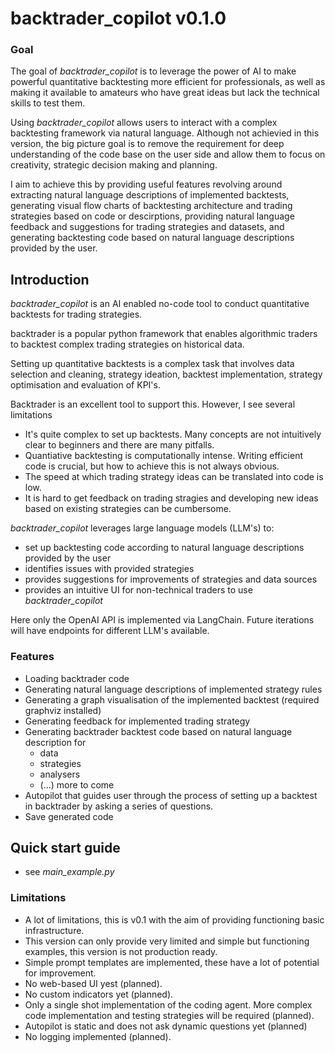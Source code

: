 # backtrader_copilot v0.1.0

### Goal

The goal of *backtrader_copilot* is to leverage the power of AI to make powerful quantitative backtesting more efficient for professionals, as well as making it available to amateurs who have great ideas but lack the technical skills to test them.

Using *backtrader_copilot* allows users to interact with a complex backtesting framework via natural language. Although not achievied in this  version, the big picture goal is to remove the requirement for deep understanding of the code base on the user side and allow them to focus on creativity, strategic decision making and planning.

I aim to achieve this by providing useful features revolving around extracting natural language descriptions of implemented backtests, generating visual flow charts of backtesting architecture and trading strategies based on code or descirptions, providing natural language feedback and suggestions for trading strategies and datasets, and generating backtesting code based on natural language descriptions provided by the user.

## Introduction

*backtrader_copilot* is an AI enabled no-code tool to conduct quantitative backtests for trading strategies.

backtrader is a popular python framework that enables algorithmic traders to backtest complex trading strategies on historical data.

Setting up quantitative backtests is a complex task that involves data selection and cleaning, strategy ideation, backtest implementation, strategy optimisation and evaluation of KPI's.

Backtrader is an excellent tool to support this. However, I see several limitations

- It's quite complex to set up backtests. Many concepts are not intuitively clear to beginners and there are many pitfalls.
- Quantiative backtesting is computationally intense. Writing efficient code is crucial, but how to achieve this is not always obvious.
- The speed at which trading strategy ideas can be translated into code is low.
- It is hard to get feedback on trading stragies and developing new ideas based on existing strategies can be cumbersome.

*backtrader_copilot* leverages large language models (LLM's) to:

- set up backtesting code according to natural language descriptions provided by the user
- identifies issues with provided strategies
- provides suggestions for improvements of strategies and data sources
- provides an intuitive UI for non-technical traders to use *backtrader_copilot*

Here only the OpenAI API is implemented via LangChain. Future iterations will have endpoints for different LLM's available.
### Features

- Loading backtrader code
- Generating natural language descriptions of implemented strategy rules
- Generating a graph visualisation of the implemented backtest (required graphviz installed)
- Generating feedback for implemented trading strategy
- Generating backtrader backtest code based on natural language description for 
  - data
  - strategies
  - analysers
  - (...) more to come
- Autopilot that guides user through the process of setting up a backtest in backtrader by asking a series of questions.
- Save generated code

## Quick start guide

- see *main_example.py*  

### Limitations

 - A lot of limitations, this is v0.1 with the aim of providing functioning basic infrastructure.
 - This version can only provide very limited and simple but functioning examples, this version is not production ready.
 - Simple prompt templates are implemented, these have a lot of potential for improvement.
 - No web-based UI yest (planned).
 - No custom indicators yet (planned).
 - Only a single shot implementation of the coding agent. More complex code implementation and testing strategies will be required (planned).
 - Autopilot is static and does not ask dynamic questions yet (planned)
 - No logging implemented (planned).
